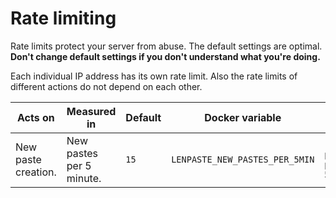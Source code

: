 # Rate limiting
Rate limits protect your server from abuse.
The default settings are optimal.
**Don't change default settings if you don't understand what you're doing.**

Each individual IP address has its own rate limit.
Also the rate limits of different actions do not depend on each other.

| Acts on             | Measured in              | Default | Docker variable                | CLI flag               |
|---------------------|--------------------------|---------|--------------------------------|------------------------|
| New paste creation. | New pastes per 5 minute. | `15`    | `LENPASTE_NEW_PASTES_PER_5MIN` | `-new-pastes-per-5min` |
